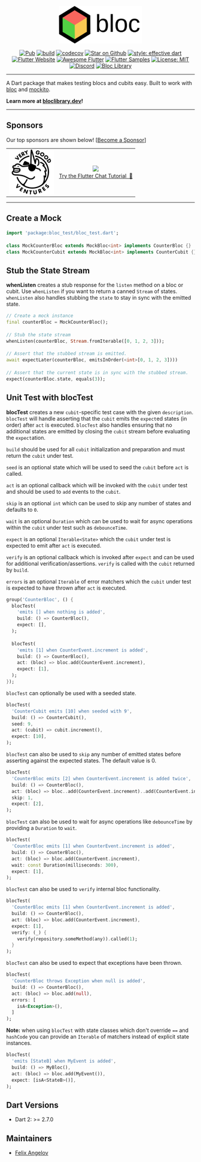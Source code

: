 <p align="center">
<img src="https://raw.githubusercontent.com/felangel/bloc/master/docs/assets/bloc_test_logo_full.png" height="100" alt="Bloc Test Package" />
</p>

<p align="center">
<a href="https://pub.dev/packages/bloc_test"><img src="https://img.shields.io/pub/v/bloc_test.svg" alt="Pub"></a>
<a href="https://github.com/felangel/bloc/actions"><img src="https://github.com/felangel/bloc/workflows/build/badge.svg" alt="build"></a>
<a href="https://codecov.io/gh/felangel/bloc"><img src="https://codecov.io/gh/felangel/Bloc/branch/master/graph/badge.svg" alt="codecov"></a>
<a href="https://github.com/felangel/bloc"><img src="https://img.shields.io/github/stars/felangel/bloc.svg?style=flat&logo=github&colorB=deeppink&label=stars" alt="Star on Github"></a>
<a href="https://github.com/tenhobi/effective_dart"><img src="https://img.shields.io/badge/style-effective_dart-40c4ff.svg" alt="style: effective dart"></a>
<a href="https://flutter.dev/docs/development/data-and-backend/state-mgmt/options#bloc--rx"><img src="https://img.shields.io/badge/flutter-website-deepskyblue.svg" alt="Flutter Website"></a>
<a href="https://github.com/Solido/awesome-flutter#standard"><img src="https://img.shields.io/badge/awesome-flutter-blue.svg?longCache=true" alt="Awesome Flutter"></a>
<a href="https://fluttersamples.com"><img src="https://img.shields.io/badge/flutter-samples-teal.svg?longCache=true" alt="Flutter Samples"></a>
<a href="https://opensource.org/licenses/MIT"><img src="https://img.shields.io/badge/license-MIT-purple.svg" alt="License: MIT"></a>
<a href="https://discord.gg/Hc5KD3g"><img src="https://img.shields.io/discord/649708778631200778.svg?logo=discord&color=blue" alt="Discord"></a>
<a href="https://github.com/felangel/bloc"><img src="https://tinyurl.com/bloc-library" alt="Bloc Library"></a>
</p>

---

A Dart package that makes testing blocs and cubits easy. Built to work with [bloc](https://pub.dev/packages/bloc) and [mockito](https://pub.dev/packages/mockito).

**Learn more at [bloclibrary.dev](https://bloclibrary.dev)!**

---

## Sponsors

Our top sponsors are shown below! [[Become a Sponsor](https://github.com/sponsors/felangel)]

<table>    
    <tbody>
        <tr>
            <td align="center">
                <a href="https://verygood.ventures"><img src="https://raw.githubusercontent.com/felangel/bloc/master/docs/assets/vgv_logo.png" width="120"/></a>
            </td>
            <td align="center">
                <a href="https://getstream.io/chat/?utm_source=github&utm_medium=react-native-gifted-chat&utm_campaign=sponsorship" target="_blank"><img width="250px" src="https://stream-blog.s3.amazonaws.com/blog/wp-content/uploads/fc148f0fc75d02841d017bb36e14e388/Stream-logo-with-background-.png"/></a><br/><span><a href="https://getstream.io/chat/flutter/tutorial/?utm_source=github&utm_medium=bloc-flutter&utm_campaign=oss_sponsorship" target="_blank">Try the Flutter Chat Tutorial &nbsp💬</a></span>
            </td>            
        </tr>
    </tbody>
</table>

---

## Create a Mock

```dart
import 'package:bloc_test/bloc_test.dart';

class MockCounterBloc extends MockBloc<int> implements CounterBloc {}
class MockCounterCubit extends MockBloc<int> implements CounterCubit {}
```

## Stub the State Stream

**whenListen** creates a stub response for the `listen` method on a bloc or cubit. Use `whenListen` if you want to return a canned `Stream` of states. `whenListen` also handles stubbing the `state` to stay in sync with the emitted state.

```dart
// Create a mock instance
final counterBloc = MockCounterBloc();

// Stub the state stream
whenListen(counterBloc, Stream.fromIterable([0, 1, 2, 3]));

// Assert that the stubbed stream is emitted.
await expectLater(counterBloc, emitsInOrder(<int>[0, 1, 2, 3])))

// Assert that the current state is in sync with the stubbed stream.
expect(counterBloc.state, equals(3));
```

## Unit Test with blocTest

**blocTest** creates a new `cubit`-specific test case with the given `description`. `blocTest` will handle asserting that the `cubit` emits the `expect`ed states (in order) after `act` is executed. `blocTest` also handles ensuring that no additional states are emitted by closing the `cubit` stream before evaluating the `expect`ation.

`build` should be used for all `cubit` initialization and preparation and must return the `cubit` under test.

`seed` is an optional state which will be used to seed the `cubit` before `act` is called.

`act` is an optional callback which will be invoked with the `cubit` under test and should be used to `add` events to the `cubit`.

`skip` is an optional `int` which can be used to skip any number of states and defaults to `0`.

`wait` is an optional `Duration` which can be used to wait for async operations within the `cubit` under test such as `debounceTime`.

`expect` is an optional `Iterable<State>` which the `cubit` under test is expected to emit after `act` is executed.

`verify` is an optional callback which is invoked after `expect` and can be used for additional verification/assertions. `verify` is called with the `cubit` returned by `build`.

`errors` is an optional `Iterable` of error matchers which the `cubit` under test is expected to have thrown after `act` is executed.

```dart
group('CounterBloc', () {
  blocTest(
    'emits [] when nothing is added',
    build: () => CounterBloc(),
    expect: [],
  );

  blocTest(
    'emits [1] when CounterEvent.increment is added',
    build: () => CounterBloc(),
    act: (bloc) => bloc.add(CounterEvent.increment),
    expect: [1],
  );
});
```

`blocTest` can optionally be used with a seeded state.

```dart
blocTest(
  'CounterCubit emits [10] when seeded with 9',
  build: () => CounterCubit(),
  seed: 9,
  act: (cubit) => cubit.increment(),
  expect: [10],
);
```

`blocTest` can also be used to `skip` any number of emitted states before asserting against the expected states. The default value is 0.

```dart
blocTest(
  'CounterBloc emits [2] when CounterEvent.increment is added twice',
  build: () => CounterBloc(),
  act: (bloc) => bloc..add(CounterEvent.increment)..add(CounterEvent.increment),
  skip: 1,
  expect: [2],
);
```

`blocTest` can also be used to wait for async operations like `debounceTime` by providing a `Duration` to `wait`.

```dart
blocTest(
  'CounterBloc emits [1] when CounterEvent.increment is added',
  build: () => CounterBloc(),
  act: (bloc) => bloc.add(CounterEvent.increment),
  wait: const Duration(milliseconds: 300),
  expect: [1],
);
```

`blocTest` can also be used to `verify` internal bloc functionality.

```dart
blocTest(
  'CounterBloc emits [1] when CounterEvent.increment is added',
  build: () => CounterBloc(),
  act: (bloc) => bloc.add(CounterEvent.increment),
  expect: [1],
  verify: (_) {
    verify(repository.someMethod(any)).called(1);
  }
);
```

`blocTest` can also be used to expect that exceptions have been thrown.

```dart
blocTest(
  'CounterBloc throws Exception when null is added',
  build: () => CounterBloc(),
  act: (bloc) => bloc.add(null),
  errors: [
    isA<Exception>(),
  ]
);
```

**Note:** when using `blocTest` with state classes which don't override `==` and `hashCode` you can provide an `Iterable` of matchers instead of explicit state instances.

```dart
blocTest(
  'emits [StateB] when MyEvent is added',
  build: () => MyBloc(),
  act: (bloc) => bloc.add(MyEvent()),
  expect: [isA<StateB>()],
);
```

## Dart Versions

- Dart 2: >= 2.7.0

## Maintainers

- [Felix Angelov](https://github.com/felangel)
